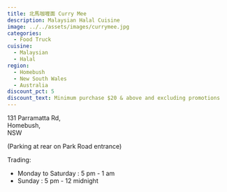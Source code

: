 ```yaml
---
title: 北馬咖喱面 Curry Mee
description: Malaysian Halal Cuisine
image: ../../assets/images/currymee.jpg
categories:
  - Food Truck
cuisine:
  - Malaysian
  - Halal
region:
  - Homebush
  - New South Wales
  - Australia
discount_pct: 5
discount_text: Minimum purchase $20 & above and excluding promotions
---
```

131 Parramatta Rd,\
Homebush, \
NSW

(Parking at rear on Park Road entrance)

Trading:

* Monday to Saturday : 5 pm - 1 am
* Sunday : 5 pm - 12 midnight
